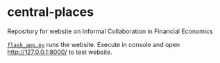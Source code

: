 # central-places
Repository for website on Informal Collaboration in Financial Economics

[`flask_app.py`](flask_app.py) runs the website. Execute in console and open http://127.0.0.1:8000/ to test website.
